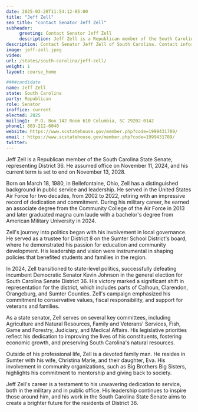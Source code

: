```yaml
---
date: 2025-03-28T11:54:12-05:00
title: "Jeff Zell"
seo_title: "contact Senator Jeff Zell"
subheader:
     greeting: Contact Senator Jeff Zell
     description: Jeff Zell is a Republican member of the South Carolina State Senate, representing District 36. He assumed office on November 11, 2024, and his current term is set to end on November 13, 2028.
description: Contact Senator Jeff Zell of South Carolina. Contact information for Jeff Zell includes email address, phone number, and mailing address.
image: jeff-zell.jpeg
video:
url: /states/south-carolina/jeff-zell/
weight: 1
layout: course_home

####candidate
name: Jeff Zell
state: South Carolina
party: Republican
role: Senator
inoffice: current
elected: 2025
mailing1:  P.O. Box 142 Room 610 Columbia, SC 29202-0142
phone1: 803-212-6040
website: https://www.scstatehouse.gov/member.php?code=1999431789/
email : https://www.scstatehouse.gov/member.php?code=1999431789/
twitter: 
---
```

Jeff Zell is a Republican member of the South Carolina State Senate, representing District 36. He assumed office on November 11, 2024, and his current term is set to end on November 13, 2028.

Born on March 18, 1980, in Bellefontaine, Ohio, Zell has a distinguished background in public service and leadership. He served in the United States Air Force for two decades, from 2002 to 2022, retiring with an impressive record of dedication and commitment. During his military career, he earned an associate degree from the Community College of the Air Force in 2013 and later graduated magna cum laude with a bachelor's degree from American Military University in 2024.

Zell's journey into politics began with his involvement in local governance. He served as a trustee for District 8 on the Sumter School District's board, where he demonstrated his passion for education and community development. His leadership and vision were instrumental in shaping policies that benefited students and families in the region.

In 2024, Zell transitioned to state-level politics, successfully defeating incumbent Democratic Senator Kevin Johnson in the general election for South Carolina Senate District 36. His victory marked a significant shift in representation for the district, which includes parts of Calhoun, Clarendon, Orangeburg, and Sumter Counties. Zell's campaign emphasized his commitment to conservative values, fiscal responsibility, and support for veterans and families.

As a state senator, Zell serves on several key committees, including Agriculture and Natural Resources, Family and Veterans' Services, Fish, Game and Forestry, Judiciary, and Medical Affairs. His legislative priorities reflect his dedication to improving the lives of his constituents, fostering economic growth, and preserving South Carolina's natural resources.

Outside of his professional life, Zell is a devoted family man. He resides in Sumter with his wife, Christina Marie, and their daughter, Eva. His involvement in community organizations, such as Big Brothers Big Sisters, highlights his commitment to mentorship and giving back to society.

Jeff Zell's career is a testament to his unwavering dedication to service, both in the military and in public office. His leadership continues to inspire those around him, and his work in the South Carolina State Senate aims to create a brighter future for the residents of District 36.
